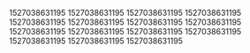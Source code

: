 1527038631195
1527038631195
1527038631195
1527038631195
1527038631195
1527038631195
1527038631195
1527038631195
1527038631195
1527038631195
1527038631195
1527038631195
1527038631195
1527038631195
1527038631195
